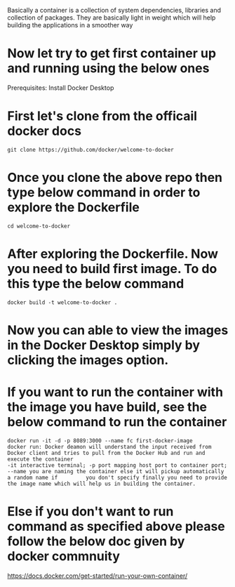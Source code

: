 Basically a container is a collection of system dependencies, libraries and collection of packages.
They are basically light in weight which will help building the applications in a smoother way

# Now let try to get first container up and running using the below ones
  Prerequisites: Install Docker Desktop

# First let's clone from the officail docker docs
    git clone https://github.com/docker/welcome-to-docker

# Once you clone the above repo then type below command in order to explore the Dockerfile
    cd welcome-to-docker

# After exploring the Dockerfile. Now you need to build first image. To do this type the below command
    docker build -t welcome-to-docker .

# Now you can able to view the images in the Docker Desktop simply by clicking the images option.

# If you want to run the container with the image you have build, see the below command to run the container
    docker run -it -d -p 8089:3000 --name fc first-docker-image
    docker run: Docker deamon will understand the input received from Docker client and tries to pull from the Docker Hub and run and execute the container
    -it interactive terminal; -p port mapping host port to container port; --name you are naming the container else it will pickup automatically a random name if         you don't specify finally you need to provide the image name which will help us in building the container.

# Else if you don't want to run command as specified above please follow the below doc given by docker commnuity
  https://docs.docker.com/get-started/run-your-own-container/

  
  
    
  
